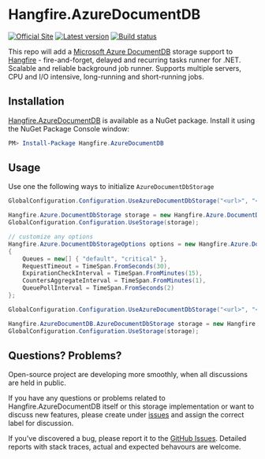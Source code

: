 # Hangfire.AzureDocumentDB

[![Official Site](https://img.shields.io/badge/site-hangfire.io-blue.svg)](http://hangfire.io)
[![Latest version](https://img.shields.io/nuget/vpre/Hangfire.AzureDocumentDB.svg)](https://www.nuget.org/packages/Hangfire.AzureDocumentDB)
[![Build status](https://ci.appveyor.com/api/projects/status/uvxh94dhxcokga47?svg=true)](https://ci.appveyor.com/project/imranmomin/hangfire-azuredocumentdb)

This repo will add a [Microsoft Azure DocumentDB](https://azure.microsoft.com/en-ca/services/documentdb) storage support to [Hangfire](http://hangfire.io) - fire-and-forget, delayed and recurring tasks runner for .NET. Scalable and reliable background job runner. Supports multiple servers, CPU and I/O intensive, long-running and short-running jobs.


## Installation

[Hangfire.AzureDocumentDB](https://www.nuget.org/packages/Hangfire.AzureDocumentDB) is available as a NuGet package. Install it using the NuGet Package Console window:

```powershell
PM> Install-Package Hangfire.AzureDocumentDB
```


## Usage

Use one the following ways to initialize `AzureDocumentDbStorage`

```csharp
GlobalConfiguration.Configuration.UseAzureDocumentDbStorage("<url>", "<authSecret>", "<databaseName>", "<collectionName>");

Hangfire.Azure.DocumentDbStorage storage = new Hangfire.Azure.DocumentDbStorage("<url>", "<authSecret>", "<databaseName>", "<collectionName>");
GlobalConfiguration.Configuration.UseStorage(storage);
```

```csharp
// customize any options
Hangfire.Azure.DocumentDbStorageOptions options = new Hangfire.Azure.DocumentDbStorageOptions
{
    Queues = new[] { "default", "critical" },
    RequestTimeout = TimeSpan.FromSeconds(30),
    ExpirationCheckInterval = TimeSpan.FromMinutes(15),
    CountersAggregateInterval = TimeSpan.FromMinutes(1),
    QueuePollInterval = TimeSpan.FromSeconds(2)
};

GlobalConfiguration.Configuration.UseAzureDocumentDbStorage("<url>", "<authSecret>", "<databaseName>", "<collectionName>", options);

Hangfire.AzureDocumentDB.AzureDocumentDbStorage storage = new Hangfire.AzureDocumentDB.AzureDocumentDbStorage("<url>", "<authSecret>", "<databaseName>", "<collectionName>", options);
GlobalConfiguration.Configuration.UseStorage(storage);
```


## Questions? Problems?

Open-source project are developing more smoothly, when all discussions are held in public.

If you have any questions or problems related to Hangfire.AzureDocumentDB itself or this storage implementation or want to discuss new features, please create under [issues](https://github.com/imranmomin/Hangfire.AzureDocumentDB/issues/new) and assign the correct label for discussion. 

If you've discovered a bug, please report it to the [GitHub Issues](https://github.com/imranmomin/Hangfire.AzureDocumentDB/pulls). Detailed reports with stack traces, actual and expected behavours are welcome.